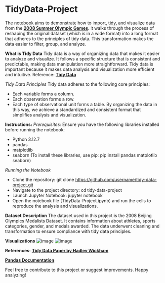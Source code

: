 # TidyData-Project
The notebook aims to demonstrate how to import, tidy, and visualize data from the [**2008 Summer Olympic Games**](https://edjnet.github.io/OlympicsGoNUTS/2008/). It walks through the process of reshaping the original dataset (which is in a wide format) into a long format that adheres to the principles of tidy data. This transformation makes the data easier to filter, group, and analyze. 

**What is Tidy Data**
Tidy data is a way of organizing data that makes it easier to analyze and visualize. It follows a specific structure that is consistent and predictable, making data manipulation more straightforward. Tidy data is important because it makes data analysis and visualization more efficient and intuitive. Reference: [**Tidy Data**](https://vita.had.co.nz/papers/tidy-data.pdf)

*Tidy Data Principles*
Tidy data adheres to the following core principles:
- Each variable forms a column.
- Each observation forms a row.
- Each type of observational unit forms a table.
By organizing the data in this way, we achieve a standardized and consistent format that simplifies analysis and visualization.

**Instructions:**
*Prerequisites:*
Ensure you have the following libraries installed before running the notebook:
- Python 3.12.7
- pandas
- matplotlib
- seaborn
(To install these libraries, use pip: pip install pandas matplotlib seaborn)

*Running the Notebook*
- Clone the repository: git clone https://github.com/username/tidy-data-project.git
- Navigate to the project directory: cd tidy-data-project
- Launch Jupyter Notebook: jupyter notebook
- Open the notebook file (TidyData-Project.ipynb) and run the cells to reproduce the analysis and visualizations.

**Dataset Description**
The dataset used in this project is the 2008 Beijing Olympics Medalists Dataset. It contains information about athletes, sports categories, gender, and medals awarded. The data underwent cleaning and transformation to ensure compliance with tidy data principles. 

**Visualizations**
![image](https://github.com/user-attachments/assets/8508fc34-a33e-45c7-9ff8-41b520c270fc)
![image](https://github.com/user-attachments/assets/deba78f9-a647-4e1c-90ec-b88905e3007c)

**References:**
[**Tidy Data Paper by Hadley Wickham**](https://vita.had.co.nz/papers/tidy-data.pdf)

[**Pandas Documentation**](https://pandas.pydata.org/Pandas_Cheat_Sheet.pdf)

Feel free to contribute to this project or suggest improvements. Happy analyzing!
